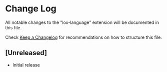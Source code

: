 # Change Log

All notable changes to the "lox-language" extension will be documented in this file.

Check [Keep a Changelog](http://keepachangelog.com/) for recommendations on how to structure this file.

## [Unreleased]

- Initial release